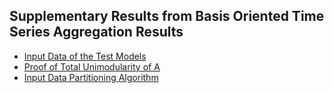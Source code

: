 ## Supplementary Results from Basis Oriented Time Series Aggregation Results

- [Input Data of the Test Models](https://github.com/dcardonav/TSA_BasisOriented/blob/main/input_data.xlsx)
- [Proof of Total Unimodularity of A](https://github.com/dcardonav/TSA_BasisOriented/blob/main/tu_proof.pdf)
- [Input Data Partitioning Algorithm](https://github.com/dcardonav/TSA_BasisOriented/blob/main/algorithm.pdf)
